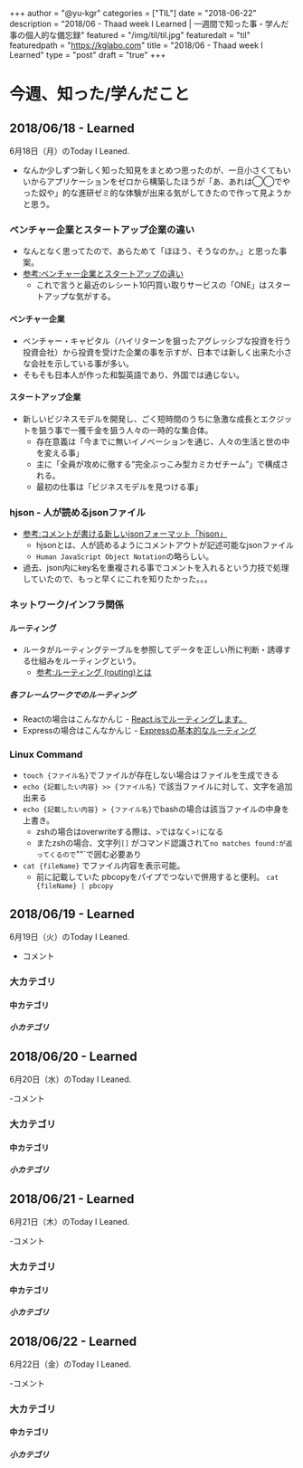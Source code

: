 +++
author = "@yu-kgr"
categories = ["TIL"]
date = "2018-06-22"
description = "2018/06 - Thaad week I Learned | 一週間で知った事・学んだ事の個人的な備忘録"
featured = "/img/til/til.jpg"
featuredalt = "til"
featuredpath = "https://kglabo.com"
title = "2018/06 - Thaad week I Learned"
type = "post"
draft = "true"
+++

# 今週、知った/学んだこと

<!-- tags = ["スタートアップ", "hjson", "Linux Command", "ルーティング", ""] -->

## 2018/06/18 - Learned

6月18日（月）のToday I Leaned.

- なんか少しずつ新しく知った知見をまとめつ思ったのが、一旦小さくてもいいからアプリケーションをゼロから構築したほうが「あ、あれは◯◯でやった奴や」的な進研ゼミ的な体験が出来る気がしてきたので作って見ようかと思う。

### ベンチャー企業とスタートアップ企業の違い

- なんとなく思ってたので、あらためて「ほほう、そうなのか。」と思った事案。
- [参考:ベンチャー企業とスタートアップの違い](http://blog.btrax.com/jp/2013/04/22/startup-2/)
  - これで言うと最近のレシート10円買い取りサービスの「ONE」はスタートアップな気がする。

#### ベンチャー企業

- ベンチャー・キャピタル（ハイリターンを狙ったアグレッシブな投資を行う投資会社）から投資を受けた企業の事を示すが、日本では新しく出来た小さな会社を示している事が多い。
- そもそも日本人が作った和製英語であり、外国では通じない。

#### スタートアップ企業

- 新しいビジネスモデルを開発し、ごく短時間のうちに急激な成長とエクジットを狙う事で一獲千金を狙う人々の一時的な集合体。
  - 存在意義は「今までに無いイノベーションを通じ、人々の生活と世の中を変える事」
  - 主に「全員が攻めに徹する“完全ぶっこみ型カミカゼチーム”」で構成される。
  - 最初の仕事は「ビジネスモデルを見つける事」

### hjson - 人が読めるjsonファイル

- [参考:コメントが書ける新しいjsonフォーマット「hjson」](http://co.bsnws.net/article/131)
  - hjsonとは、人が読めるようにコメントアウトが記述可能なjsonファイル
  - `Human JavaScript Object Notation`の略らしい。
- 過去、json内にkey名を重複される事でコメントを入れるという力技で処理していたので、もっと早くにこれを知りたかった。。。

### ネットワーク/インフラ関係

#### ルーティング

- ルータがルーティングテーブルを参照してデータを正しい所に判断・誘導する仕組みをルーティングという。
  - [参考:ルーティング (routing)とは](http://wa3.i-3-i.info/word1498.html)

##### 各フレームワークでのルーティング

- Reactの場合はこんなかんじ - [React.jsでルーティングします。](http://expressjs.com/ja/starter/basic-routing.html)
- Expressの場合はこんなかんじ - [Expressの基本的なルーティング](http://expressjs.com/ja/starter/basic-routing.html)

### Linux Command

- `touch {ファイル名}`でファイルが存在しない場合はファイルを生成できる
- `echo {記載したい内容} >> {ファイル名}` で該当ファイルに対して、文字を追加出来る
- `echo {記載したい内容} > {ファイル名}`でbashの場合は該当ファイルの中身を上書き。
  - zshの場合はoverwriteする際は、`>`ではなく`>!`になる
  - またzshの場合、文字列`[]` がコマンド認識されて`no matches found:が返ってくるので`""`で囲む必要あり
- `cat {fileName}` でファイル内容を表示可能。
  - 前に記載していた pbcopyをパイプでつないで併用すると便利。 `cat {fileName} | pbcopy`

## 2018/06/19 - Learned

6月19日（火）のToday I Leaned.

- コメント

### 大カテゴリ

#### 中カテゴリ

##### 小カテゴリ

## 2018/06/20 - Learned

6月20日（水）のToday I Leaned.

-コメント

### 大カテゴリ

#### 中カテゴリ

##### 小カテゴリ

## 2018/06/21 - Learned

6月21日（木）のToday I Leaned.

-コメント

### 大カテゴリ

#### 中カテゴリ

##### 小カテゴリ

## 2018/06/22 - Learned

6月22日（金）のToday I Leaned.

-コメント

### 大カテゴリ

#### 中カテゴリ

##### 小カテゴリ
